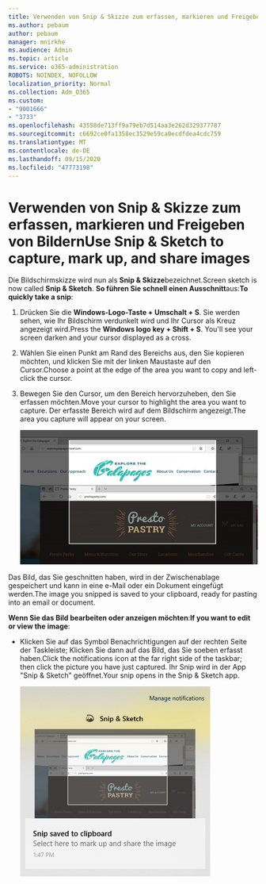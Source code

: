```yaml
---
title: Verwenden von Snip & Skizze zum erfassen, markieren und Freigeben von Bildern
ms.author: pebaum
author: pebaum
manager: mnirkhe
ms.audience: Admin
ms.topic: article
ms.service: o365-administration
ROBOTS: NOINDEX, NOFOLLOW
localization_priority: Normal
ms.collection: Adm_O365
ms.custom:
- "9001666"
- "3733"
ms.openlocfilehash: 43558de713ff9a79eb7d514aa3e262d329377787
ms.sourcegitcommit: c6692ce0fa1358ec3529e59ca0ecdfdea4cdc759
ms.translationtype: MT
ms.contentlocale: de-DE
ms.lasthandoff: 09/15/2020
ms.locfileid: "47773198"
---
```

# <a name="use-snip--sketch-to-capture-mark-up-and-share-images"></a><span data-ttu-id="5a564-102">Verwenden von Snip & Skizze zum erfassen, markieren und Freigeben von Bildern</span><span class="sxs-lookup"><span data-stu-id="5a564-102">Use Snip & Sketch to capture, mark up, and share images</span></span>

<span data-ttu-id="5a564-103">Die Bildschirmskizze wird nun als **Snip & Skizze**bezeichnet.</span><span class="sxs-lookup"><span data-stu-id="5a564-103">Screen sketch is now called **Snip & Sketch**.</span></span> <span data-ttu-id="5a564-104">**So führen Sie schnell einen Ausschnitt**aus:</span><span class="sxs-lookup"><span data-stu-id="5a564-104">**To quickly take a snip**:</span></span>

1. <span data-ttu-id="5a564-105">Drücken Sie die **Windows-Logo-Taste + Umschalt + S**. Sie werden sehen, wie Ihr Bildschirm verdunkelt wird und Ihr Cursor als Kreuz angezeigt wird.</span><span class="sxs-lookup"><span data-stu-id="5a564-105">Press the **Windows logo key + Shift + S**. You'll see your screen darken and your cursor displayed as a cross.</span></span> 

2. <span data-ttu-id="5a564-106">Wählen Sie einen Punkt am Rand des Bereichs aus, den Sie kopieren möchten, und klicken Sie mit der linken Maustaste auf den Cursor.</span><span class="sxs-lookup"><span data-stu-id="5a564-106">Choose a point at the edge of the area you want to copy and left-click the cursor.</span></span> 

3. <span data-ttu-id="5a564-107">Bewegen Sie den Cursor, um den Bereich hervorzuheben, den Sie erfassen möchten.</span><span class="sxs-lookup"><span data-stu-id="5a564-107">Move your cursor to highlight the area you want to capture.</span></span> <span data-ttu-id="5a564-108">Der erfasste Bereich wird auf dem Bildschirm angezeigt.</span><span class="sxs-lookup"><span data-stu-id="5a564-108">The area you capture will appear on your screen.</span></span>

   ![Bild der markierten Auswahl](media/snipone.png)

<span data-ttu-id="5a564-110">Das Bild, das Sie geschnitten haben, wird in der Zwischenablage gespeichert und kann in eine e-Mail oder ein Dokument eingefügt werden.</span><span class="sxs-lookup"><span data-stu-id="5a564-110">The image you snipped is saved to your clipboard, ready for pasting into an email or document.</span></span> 

<span data-ttu-id="5a564-111">**Wenn Sie das Bild bearbeiten oder anzeigen möchten**:</span><span class="sxs-lookup"><span data-stu-id="5a564-111">**If you want to edit or view the image**:</span></span> 

- <span data-ttu-id="5a564-112">Klicken Sie auf das Symbol Benachrichtigungen auf der rechten Seite der Taskleiste; Klicken Sie dann auf das Bild, das Sie soeben erfasst haben.</span><span class="sxs-lookup"><span data-stu-id="5a564-112">Click the notifications icon at the far right side of the taskbar; then click the picture you have just captured.</span></span> <span data-ttu-id="5a564-113">Ihr Snip wird in der App "Snip & Sketch" geöffnet.</span><span class="sxs-lookup"><span data-stu-id="5a564-113">Your snip opens in the Snip & Sketch app.</span></span>

   ![Bild der in der Ausschnitt-App angezeigten Grafik](media/sniptwo.png)
